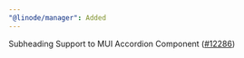 ```yaml
---
"@linode/manager": Added
---
```


Subheading Support to MUI Accordion Component ([#12286](https://github.com/linode/manager/pull/12286))

